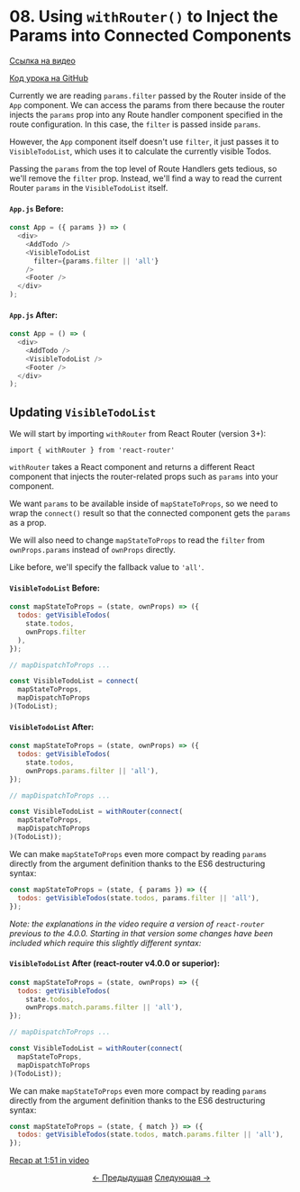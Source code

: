 # 08. Using `withRouter()` to Inject the Params into Connected Components
[Ссылка на видео](https://egghead.io/lessons/javascript-redux-using-withrouter-to-inject-the-params-into-connected-components)

[Код урока на GitHub](https://github.com/gaearon/todos/tree/08-using-withrouter-to-inject-params-into-connected-components)

Currently we are reading `params.filter` passed by the Router inside of the `App` component. We can access the params from there because the router injects the `params` prop into any Route handler component specified in the route configuration. In this case, the `filter` is passed inside `params`.

However, the `App` component itself doesn't use `filter`, it just passes it to `VisibleTodoList`, which uses it to calculate the currently visible Todos.

Passing the `params` from the top level of Route Handlers gets tedious, so we'll remove the `filter` prop. Instead, we'll find a way to read the current Router `params` in the `VisibleTodoList` itself.

#### `App.js` Before:
```javascript
const App = ({ params }) => (
  <div>
    <AddTodo />
    <VisibleTodoList
      filter={params.filter || 'all'}
    />
    <Footer />
  </div>
);
```

#### `App.js` After:
```javascript
const App = () => (
  <div>
    <AddTodo />
    <VisibleTodoList />
    <Footer />
  </div>
);
```

## Updating `VisibleTodoList`
We will start by importing `withRouter` from React Router (version 3+):

`import { withRouter } from 'react-router'`

`withRouter` takes a React component and returns a different React component that injects the router-related props such as `params` into your component.

We want `params` to be available inside of `mapStateToProps`, so we need to wrap the `connect()` result so that the connected component gets the `params` as a prop.

We will also need to change `mapStateToProps` to read the `filter` from `ownProps.params` instead of `ownProps` directly.

Like before, we'll specify the fallback value to `'all'`.

#### `VisibleTodoList` Before:
```javascript
const mapStateToProps = (state, ownProps) => ({
  todos: getVisibleTodos(
    state.todos,
    ownProps.filter
  ),
});

// mapDispatchToProps ...

const VisibleTodoList = connect(
  mapStateToProps,
  mapDispatchToProps
)(TodoList);
```

#### `VisibleTodoList` After:
```javascript
const mapStateToProps = (state, ownProps) => ({
  todos: getVisibleTodos(
    state.todos,
    ownProps.params.filter || 'all'),
});

// mapDispatchToProps ...

const VisibleTodoList = withRouter(connect(
  mapStateToProps,
  mapDispatchToProps
)(TodoList));
```

We can make `mapStateToProps` even more compact by reading `params` directly from the argument definition thanks to the ES6 destructuring syntax:

```javascript
const mapStateToProps = (state, { params }) => ({
  todos: getVisibleTodos(state.todos, params.filter || 'all'),
});
```

_Note: the explanations in the video require a version of `react-router` previous to the 4.0.0. Starting in that version some changes have been included which require this slightly different syntax:_

#### `VisibleTodoList` After (react-router v4.0.0 or superior):
```javascript
const mapStateToProps = (state, ownProps) => ({
  todos: getVisibleTodos(
    state.todos,
    ownProps.match.params.filter || 'all'),
});

// mapDispatchToProps ...

const VisibleTodoList = withRouter(connect(
  mapStateToProps,
  mapDispatchToProps
)(TodoList));
```

We can make `mapStateToProps` even more compact by reading `params` directly from the argument definition thanks to the ES6 destructuring syntax:

```javascript
const mapStateToProps = (state, { match }) => ({
  todos: getVisibleTodos(state.todos, match.params.filter || 'all'),
});
```

[Recap at 1:51 in video](https://egghead.io/lessons/javascript-redux-using-withrouter-to-inject-the-params-into-connected-components#/tab-transcript)


<p align="center">
<a href="./07-Filtering_Redux_State_with_React_Router_Params.md"><- Предыдущая</a>
<a href="./09-Using_mapDispatchToProps_Shorthand_Notation.md">Следующая -></a>
</p>